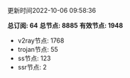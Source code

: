 更新时间2022-10-06 09:58:36

**总订阅: 64**
**总节点: 8885**
**有效节点: 1948**
- v2ray节点: 1768
- trojan节点: 55
- ss节点: 123
- ssr节点: 2
